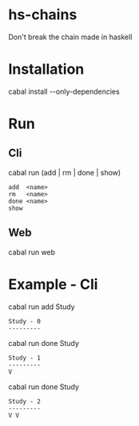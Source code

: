 hs-chains
=========

Don't break the chain made in haskell 

# Installation 

cabal install --only-dependencies


# Run 

## Cli

cabal run (add | rm | done | show)

```
add  <name>
rm   <name>
done <name>
show 
```

## Web

cabal run web

# Example - Cli 

cabal run add Study

```
Study - 0 
---------
```

cabal run done Study

```
Study - 1
---------
V
```
cabal run done Study

```
Study - 2
---------
V V
```
